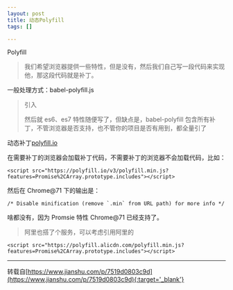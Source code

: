 ```yaml
---
layout: post
title: 动态Polyfill
tags: []

---
```


Polyfill

> 我们希望浏览器提供一些特性，但是没有，然后我们自己写一段代码来实现他，那这段代码就是补丁。

一般处理方式：babel-polyfill.js

> 引入
> <script src="https://cdnjs.cloudflare.com/ajax/libs/babel-polyfill/7.2.5/polyfill.js"></script>
> 然后就 es6、es7 特性随便写了，但缺点是，babel-polyfill 包含所有补丁，不管浏览器是否支持，也不管你的项目是否有用到，都全量引了

动态补丁[polyfill.io](https://polyfill.io/v3/url-builder/)

在需要补丁的浏览器会加载补丁代码，不需要补丁的浏览器不会加载代码，比如：


```
<script src="https://polyfill.io/v3/polyfill.min.js?features=Promise%2CArray.prototype.includes"></script>
```

然后在 Chrome@71 下的输出是：

```
/* Disable minification (remove `.min` from URL path) for more info */
```

啥都没有，因为 Promsie 特性 Chrome@71 已经支持了。

> 阿里也搭了个服务，可以考虑引用阿里的

```
<script src="https://polyfill.alicdn.com/polyfill.min.js?features=Promise%2CArray.prototype.includes"></script>
```

---

转载自[https://www.jianshu.com/p/7519d0803c9d](https://www.jianshu.com/p/7519d0803c9d){:target='_blank'}
